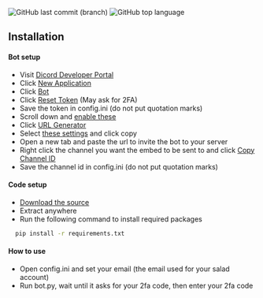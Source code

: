 ![GitHub last commit (branch)](https://img.shields.io/github/last-commit/curv3ball/saladtracker/main) ![GitHub top language](https://img.shields.io/github/languages/top/curv3ball/saladtracker)

## Installation

#### Bot setup
- Visit [Dicord Developer Portal](https://discord.com/developers/applications)
- Click [New Application](https://i.imgur.com/Vc5af51.png)
- Click [Bot](https://i.imgur.com/VoIr01e.png)
- Click [Reset Token](https://i.imgur.com/L9x5zBx.png) (May ask for 2FA)
- Save the token in config.ini (do not put quotation marks)
- Scroll down and [enable these](https://i.imgur.com/Pw1QgpN.png)
- Click [URL Generator](https://i.imgur.com/utp3yR4.png)
- Select [these settings](https://i.imgur.com/2vR6TaN.png) and click copy
- Open a new tab and paste the url to invite the bot to your server
- Right click the channel you want the embed to be sent to and click [Copy Channel ID](https://i.imgur.com/5SotNN5.png)
- Save the channel id in config.ini (do not put quotation marks)

#### Code setup
- [Download the source](https://i.imgur.com/pngbZPA.png)
- Extract anywhere
- Run the following command to install required packages
```bash
  pip install -r requirements.txt
```

#### How to use
- Open config.ini and set your email (the email used for your salad account)
- Run bot.py, wait until it asks for your 2fa code, then enter your 2fa code